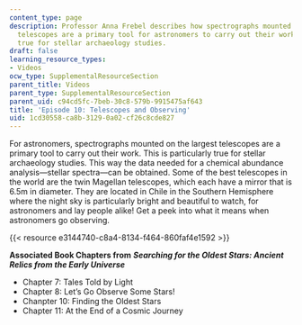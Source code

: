 ```yaml
---
content_type: page
description: Professor Anna Frebel describes how spectrographs mounted on the largest
  telescopes are a primary tool for astronomers to carry out their work. This is particularly
  true for stellar archaeology studies.
draft: false
learning_resource_types:
- Videos
ocw_type: SupplementalResourceSection
parent_title: Videos
parent_type: SupplementalResourceSection
parent_uid: c94cd5fc-7beb-30c8-579b-9915475af643
title: 'Episode 10: Telescopes and Observing'
uid: 1cd30558-ca8b-3129-0a02-cf26c8cde827
---
```

For astronomers, spectrographs mounted on the largest telescopes are a primary tool to carry out their work. This is particularly true for stellar archaeology studies. This way the data needed for a chemical abundance analysis—stellar spectra—can be obtained. Some of the best telescopes in the world are the twin Magellan telescopes, which each have a mirror that is 6.5m in diameter. They are located in Chile in the Southern Hemisphere where the night sky is particularly bright and beautiful to watch, for astronomers and lay people alike! Get a peek into what it means when astronomers go observing. 

{{< resource e3144740-c8a4-8134-f464-860faf4e1592 >}}

**Associated Book Chapters from** _**Searching for the Oldest Stars: Ancient Relics from the Early Universe**_

- Chapter 7: Tales Told by Light
- Chapter 8: Let’s Go Observe Some Stars!
- Chanpter 10: Finding the Oldest Stars
- Chapter 11: At the End of a Cosmic Journey